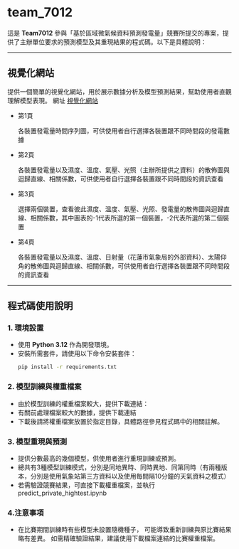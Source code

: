 # team_7012
這是 **Team7012** 參與「基於區域微氣候資料預測發電量」競賽所提交的專案，提供了主辦單位要求的預測模型及其重現結果的程式碼。以下是具體說明：

---

## 視覺化網站
提供一個簡單的視覺化網站，用於展示數據分析及模型預測結果，幫助使用者直觀理解模型表現。
網址
[視覺化網站](https://app.powerbi.com/view?r=eyJrIjoiZTRjM2M0NWUtY2RlOS00ZDI3LThkZWUtNDY3MjUyNzVkNmRlIiwidCI6IjlmMzAyYTkwLTc3NjEtNDRkNi05MjgyLTdjY2M0NWYzOGY3YSIsImMiOjEwfQ%3D%3D)
- 第1頁
  
  各裝置發電量時間序列圖，可供使用者自行選擇各裝置跟不同時間段的發電數據
- 第2頁
  
  各裝置發電量以及濕度、溫度、氣壓、光照（主辦所提供之資料）的散佈圖與迴歸直線、相關係數，可供使用者自行選擇各裝置跟不同時間段的資訊查看

- 第3頁
  
  選擇兩個裝置，查看彼此濕度、溫度、氣壓、光照、發電量的散佈圖與迴歸直線、相關係數，其中圖表的-1代表所選的第一個裝置，-2代表所選的第二個裝置

- 第4頁
  
    各裝置發電量以及濕度、溫度、日射量（花蓮市氣象局的外部資料）、太陽仰角的散佈圖與迴歸直線、相關係數，可供使用者自行選擇各裝置跟不同時間段的資訊查看
  

---

## 程式碼使用說明
### 1. 環境設置
- 使用 **Python 3.12** 作為開發環境。
- 安裝所需套件，請使用以下命令安裝套件：
  ```bash
  pip install -r requirements.txt

### 2. 模型訓練與權重檔案
- 由於模型訓練的權重檔案較大，提供下載連結：
- 有關前處理檔案較大的數據，提供下載連結
- 下載後請將權重檔案放置於指定目錄，具體路徑參見程式碼中的相關註解。

### 3. 模型重現與預測
- 提供分數最高的幾個模型，供使用者進行重現訓練或預測。
- 總共有3種模型訓練模式，分別是同地異時、同時異地、同第同時（有兩種版本，分別是使用氣象站第三方資料以及使用每間隔10分鐘的天氣資料之模式）
- 若需驗證競賽結果，可直接下載權重檔案，並執行predict_private_hightest.ipynb
### 4.注意事項
- 在比賽期間訓練時有些模型未設置隨機種子，
可能導致重新訓練與原比賽結果略有差異。
如需精確驗證結果，建議使用下載檔案連結的比賽權重檔案。